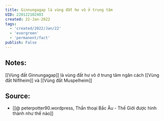 ```yaml
---
title: Ginnungagap là vùng đất hư vô ở trung tâm
UID: 220122102403
created: 22-Jan-2022
tags:
  - 'created/2022/Jan/22'
  - 'evergreen'
  - 'permanent/fact'
publish: False
---
```

## Notes:
[[Vùng đất Ginnungagap]] là vùng đất hư vô ở trung tâm ngăn cách [[Vùng đất Niflheim]] và [[Vùng đất Muspelheim]]

## Source:
- [[@ peterpotter90.wordpress, Thần thoại Bắc Âu - Thế Giới được hình thành như thế nào]]


